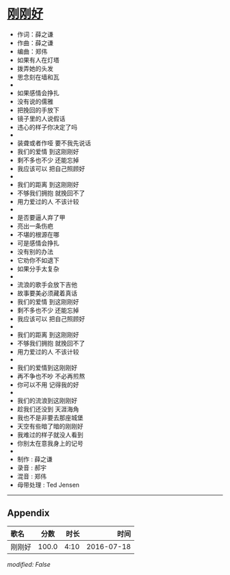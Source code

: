 # [刚刚好](https://music.163.com/song?id=415792881)

* 作词：薛之谦
* 作曲：薛之谦
* 编曲：郑伟
* 如果有人在灯塔
* 拨弄她的头发
* 思念刻在墙和瓦
* 
* 如果感情会挣扎
* 没有说的儒雅
* 把挽回的手放下
* 镜子里的人说假话
* 违心的样子你决定了吗
* 
* 装聋或者作哑 要不我先说话
* 我们的爱情 到这刚刚好
* 剩不多也不少 还能忘掉
* 我应该可以 把自己照顾好
* 
* 我们的距离 到这刚刚好
* 不够我们拥抱 就挽回不了
* 用力爱过的人 不该计较
* 
* 是否要逼人弃了甲
* 亮出一条伤疤
* 不堪的根源在哪
* 可是感情会挣扎
* 没有别的办法
* 它劝你不如退下
* 如果分手太复杂
* 
* 流浪的歌手会放下吉他
* 故事要美必须藏着真话
* 我们的爱情 到这刚刚好
* 剩不多也不少 还能忘掉
* 我应该可以 把自己照顾好
* 
* 我们的距离 到这刚刚好
* 不够我们拥抱 就挽回不了
* 用力爱过的人 不该计较
* 
* 我们的爱情到这刚刚好
* 再不争也不吵 不必再煎熬
* 你可以不用 记得我的好
* 
* 我们的流浪到这刚刚好
* 趁我们还没到 天涯海角
* 我也不是非要去那座城堡
* 天空有些暗了暗的刚刚好
* 我难过的样子就没人看到
* 你别太在意我身上的记号
* 
* 制作 : 薛之谦
* 录音 : 郝宇
* 混音 : 郑伟
* 母带处理 : Ted Jensen


---

## Appendix

|歌名|分数|时长|时间|
|:---|:---:|---:|---:|
|刚刚好|100.0|4:10|2016-07-18

*modified: False*